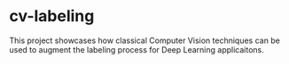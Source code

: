 # cv-labeling
This project showcases how classical Computer Vision techniques can be used to augment the labeling process for Deep Learning applicaitons.
